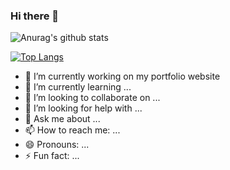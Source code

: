 ### Hi there 👋
![Anurag's github stats](https://github-readme-stats.vercel.app/api?username=ramazan-dtas&show_icons=true&theme=radical)

[![Top Langs](https://github-readme-stats.vercel.app/api/top-langs/?username=ramazan-dtas&layout=compact&theme=radical)](https://github.com/ramazan-dtas)

- 🔭 I’m currently working on my portfolio website
- 🌱 I’m currently learning ...
- 👯 I’m looking to collaborate on ...
- 🤔 I’m looking for help with ...
- 💬 Ask me about ...
- 📫 How to reach me: ...
- 😄 Pronouns: ...
- ⚡ Fun fact: ...
